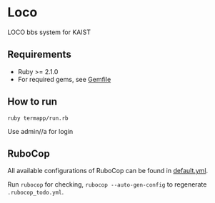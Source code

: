 # Loco

LOCO bbs system for KAIST

## Requirements

* Ruby >= 2.1.0
* For required gems, see [Gemfile](/Gemfile)

## How to run

```
ruby termapp/run.rb
```

Use admin//a for login


## RuboCop

All available configurations of RuboCop can be found in [default.yml](https://github.com/bbatsov/rubocop/blob/master/config/default.yml).

Run `rubocop` for checking, `rubocop --auto-gen-config` to regenerate `.rubocop_todo.yml`.
